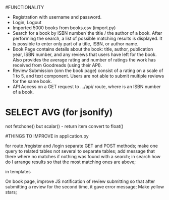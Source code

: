 #FUNCTIONALITY

* Registration with username and password.
* Login, Logout
* Imported 5000 books from books.csv (import.py)
* Search for a book by ISBN number/ the title / the author of a book. After performing the search, a list of possible matching results is displayed. It is possible to enter only part of a title, ISBN, or author name.
* Book Page contains details about the book: title, author, publication year, ISBN number, and any reviews that users have left for the book. Also provides the average rating and number of ratings the work has received from Goodreads (using their API).
* Review Submission (onn the book page) consist of a rating on a scale of 1 to 5, and text component. Users are not able to submit multiple reviews for the same book.
* API Access on a GET request to .../api/<isbn> route, where <isbn> is an ISBN number of a book.


# SELECT AVG (for jsonify)
not fetchone() but scalar() - return item
convert to float()

#THINGS TO IMPROVE
in application.py

for route /register and /login separate GET and POST methods;
make one query to related tables not several to separate tables;
add message that there where no matches if nothing was found with a search;
in search how do I arrange results so that the most matching ones are above;

in templates

On book page, improve JS notification of review submitting so that after submitting a review for the second time, it gave error message;
Make yellow stars;





